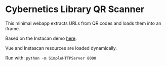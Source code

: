 # Cybernetics Library QR Scanner

This minimal webapp extracts URLs from QR codes and loads them into an iframe.

Based on the Instacan demo [here](https://github.com/schmich/instascan/tree/master/docs).

Vue and Instascan resources are loaded dynamically.

Run with: `python -m SimpleHTTPServer 8000`
